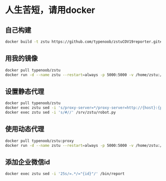 # 人生苦短，请用docker

## 自己构建

```bash
docker build -t zstu https://github.com/typenoob/zstuCOV19reporter.git#docker

```

## 用我的镜像

```bash
docker pull typenoob/zstu
docker run -d --name zstu --restart=always -p 5000:5000 -v /home/zstu:/srv/zstu typenoob/zstu

```

## 设置静态代理

```bash
docker pull typenoob/zstu
docker exec zstu sed -i 's/proxy-server=*/proxy-server=http://{host}:{port}/' /srv/zstu/robot.py
docker exec zstu sed -i 's/#//' /srv/zstu/robot.py

```

## 使用动态代理

```bash
docker pull typenoob/zstu:proxy
docker run -d --name zstu --restart=always -p 5000:5000 -v /home/zstu:/srv/zstu typenoob/zstu:proxy

```



## 添加企业微信id

```bash
docker exec zstu sed -i '25s/=.*/="{id}"/' /bin/report

```



